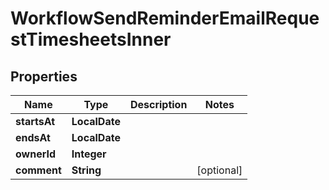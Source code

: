 

# WorkflowSendReminderEmailRequestTimesheetsInner


## Properties

| Name | Type | Description | Notes |
|------------ | ------------- | ------------- | -------------|
|**startsAt** | **LocalDate** |  |  |
|**endsAt** | **LocalDate** |  |  |
|**ownerId** | **Integer** |  |  |
|**comment** | **String** |  |  [optional] |



